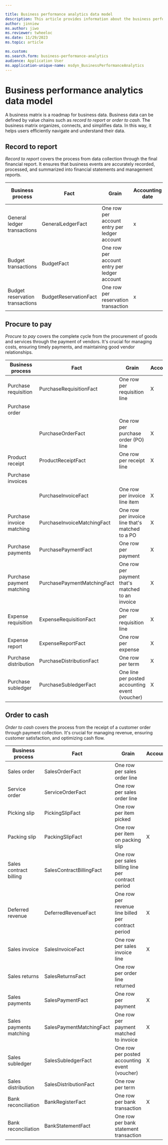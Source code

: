 ```yaml
---

title: Business performance analytics data model
description: This article provides information about the business performance analytics data model.
author: jinniew
ms.author: jiwo
ms.reviewer: twheeloc 
ms.date: 11/29/2023
ms.topic: article 

ms.custom:
ms.search.form: business-performance-analytics
audience: Application User
ms.application-unique-name: msdyn_BusinessPerformanceAnalytics
---
```


# Business performance analytics data model

A business matrix is a roadmap for business data. Business data can be defined by value chains such as *record to report* or *order to cash*. The business matrix organizes, connects, and simplifies data. In this way, it helps users efficiently navigate and understand their data.

## Record to report

*Record to report* covers the process from data collection through the final financial report. It ensures that business events are accurately recorded, processed, and summarized into financial statements and management reports.

| Business process                | Fact                  | Grain                                      | Accounting date | Ledger | Reference number | General ledger account | SubledgerNumber |
| ------------------------------- | --------------------- | ------------------------------------------ | --------------- | ------ | ---------------- | ---------------------- | --------------- |
| General ledger transactions     | GeneralLedgerFact     | One row per account entry per ledger account | x               | x      | x                | x                      | x               |
| Budget transactions             | BudgetFact            | One row per account entry per ledger account |                 | x      | x                | x                      |                 |
| Budget reservation transactions | BudgetReservationFact | One row per reservation transaction          | x               | x      | x                | x                      |                 |

## Procure to pay

*Procure to pay* covers the complete cycle from the procurement of goods and services through the payment of vendors. It's crucial for managing costs, ensuring timely payments, and maintaining good vendor relationships.

| Business process | Fact | Grain | AccountingDateDim | Reporting Dimensions | DateDim | ProductDim | AssetDim | StorageLocationDim | PostalAddressDim | ReportingDimensionsDim | PartyDimDim | ProjectDim | NumberDim | LedgerDim | GeneralLedgerAccountDim2 | SubledgerNumberDim | BankAccountDim | 
|---|---|---|---|---|---|---|---|---|---|---|---|---|---|---|---|---|---|
| Purchase requisition | PurchaseRequisitionFact | One row per requisition line | X |   | | X | X | X | X | | X | X | X | X | | | |
| Purchase order | | | | | | | | | | | | | | | | | |
| | PurchaseOrderFact | One row per purchase order (PO) line | X |   | | X | X | X | X | | X | X | X | X | | X | |
| Product receipt | ProductReceiptFact | One row per receipt line | X |   | | X | X | X | X | | X | | X | X | | | |
| Purchase invoices | | | | | | | | | | | | | | | | | |
| | PurchaseInvoiceFact | One row per invoice line item | X |   | X | X | X | X | X | | X | X | X | X | | X | |
| Purchase invoice matching | PurchaseInvoiceMatchingFact | One row per invoice line that's matched to a PO | X |   | X | X | X | X | | | X | | X | X | | | |
| Purchase payments | PurchasePaymentFact | One row per payment | X |   | X | | | | X | | X | | X | X | | X | X |
| Purchase payment matching | PurchasePaymentMatchingFact | One row per payment that's matched to an invoice | X |  | | | | | X | | X | | X | X | | X | |
| Expense requisition | ExpenseRequisitionFact | One row per requisition line | X |  | | | | | X | | X | X | X | | | | |
| Expense report | ExpenseReportFact | One row per expense | X |  | | | | | X | | X | X | X | X | | X | |
| Purchase distribution | PurchaseDistributionFact | One row per term | X | X | | | | | | | | | X | X | | X | |
| Purchase subledger | PurchaseSubledgerFact | One line per posted accounting event (voucher) | X | X | X | | | | X | X | X | X | | X | | X | |

## Order to cash

*Order to cash* covers the process from the receipt of a customer order through payment collection. It's crucial for managing revenue, ensuring customer satisfaction, and optimizing cash flow.

| Business process   | Fact     | Grain    | AccountingDateDim | BankAccountDim | LedgerDim | DateDim | NumberDim (RPD) | PartyDim | BuyingPartyDim | ProductDim | ProjectDim | PotalAddressDim | ReportingDimensionsDim | StorageLocationDim | SubledgerNumberDim | SalesCategory | WorkerDim | DeliveryModeDim |
| ------- | ------ | -------- | ----- | ------ | ----- | ------- | --- | -------- | ----- | ---------- | ---------- | --------------- | ---------- | ------- | -----| ------------ | --------- | --------------- |
| Sales order  | SalesOrderFact    | One row per sales order line   |   |  | X  |    | X   | X  | X    | X   | X  | X   |      | X      | X                  |               |           |                 |
| Service order | ServiceOrderFact | One row per sales order line   |  |   | X  |    | X   |   | X  | X   | X | X |   |      | X                  |               | X         |                 |
| Picking slip  | PickingSlipFact  | One row per item picked       |   |   | X  |    | X   |  | X  | X   |   |     |        | X                  |             |               | X         | X               |
| Packing slip  | PackingSlipFact  | One row per item on packing slip | X | | X |  | X  |    | X  | X  |   | X  |     | X                  | X                  | X         |           | X               |
| Sales contract billing  | SalesContractBillingFact | One row per sales billing line per contract period | |  |X  | | X | | X | X | X  |   |  | X  |      |               |           |                 |
| Deferred revenue  | DeferredRevenueFact  | One row per revenue line billed per contract period | X | | X |  |  |  |  |  |  |  |   |     |                    |               |           |                 |
| Sales invoice | SalesInvoiceFact | One row per sales invoice line | X |  | X | | X |  | X | X | X  | X   |        | X                  | X               | X             |           |                 |
| Sales returns  | SalesReturnsFact  | One row per order line returned | | | X |  | X |  | X | X    |     | X   |       | X                  |                    | X             |           |                 |
| Sales payments | SalesPaymentFact  | One row per payment  | X | X  | X |  | X | X  | X |  |   | X  |   |                    | X                  |               |           |                 |
| Sales payments matching | SalesPaymentMatchingFact | One row per payment matched to invoice | X | | X | |X  | | X |  |  | X | |  | X              |               |           |                 |
| Sales subledger  | SalesSubledgerFact | One row per posted accounting event (voucher) | X |  | X  |   |   |   | X |  |  | X | X  |     | X        |               |           |                 |
| Sales distribution | SalesDistributionFact | One row per term |  |   |   |   |    |    |     |     |    |     | X      |       |                    |               |           |                 |
| Bank reconciliation | BankRegisterFact  | One row per bank transaction | X  | X | X  |  | X |  |    |   |     |     |         |        | X                  |               |           |                 |
| Bank reconciliation | BankStatementFact | One row per bank statement transaction | | X |X  |  | X | |   |    |    |   |   |     | X              |               |           |                 |
